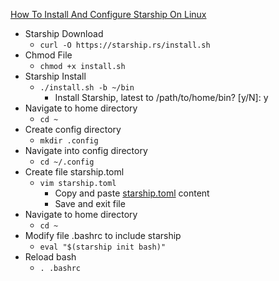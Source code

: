 [How To Install And Configure Starship On Linux](https://linuxconfig.org/how-to-install-and-configure-starship-on-linux)<br />

* Starship Download
  * `curl -O https://starship.rs/install.sh`
* Chmod File
  * `chmod +x install.sh`
* Starship Install
  * `./install.sh -b ~/bin`
    * Install Starship,  latest to /path/to/home/bin? [y/N]: y
* Navigate to home directory
  * `cd ~`
* Create config directory
  * `mkdir .config`
* Navigate into config directory
  * `cd ~/.config`
* Create file starship.toml
  * `vim starship.toml`
    * Copy and paste [starship.toml](https://github.com/Cuates/windowsinstall/blob/main/system/terminal/starship.toml) content
    * Save and exit file
* Navigate to home directory
  * `cd ~`
* Modify file .bashrc to include starship
  * `eval "$(starship init bash)"`
* Reload bash
  * `. .bashrc`
